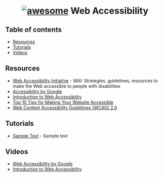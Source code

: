 <h1 align="center"> <a href="#"><img src="https://cdn.rawgit.com/sindresorhus/awesome/d7305f38d29fed78fa85652e3a63e154dd8e8829/media/badge.svg" alt="awesome"></a> Web Accessibility</h1>


## Table of contents

* [Resources](#resources)
* [Tutorials](#tutorials)
* [Videos](#videos)


## Resources

* [Web Accessibility Initiative](https://www.w3.org/WAI/intro/accessibility.php) - WAI: Strategies, guidelines, resources to make the Web accessible to people with disabilities
* [Accessibility by Google](https://developers.google.com/web/fundamentals/accessibility/)
* [Introduction to Web Accessibility](https://webaim.org/intro/)
* [Top 10 Tips for Making Your Website Accessible](https://webaccess.berkeley.edu/resources/tips/web-accessibility)
* [Web Content Accessibility Guidelines (WCAG) 2.0](https://www.w3.org/TR/WCAG20/)

## Tutorials

* [Sample Text](http://api.jquery.com/) - Sample text

## Videos

* [Web Accessibility by Google](https://in.udacity.com/course/web-accessibility--ud891)
* [Introduction to Web Accessibility](https://webaccessibility.withgoogle.com/course)
